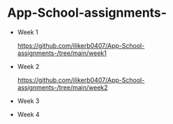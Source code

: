 # App-School-assignments-

- Week 1
 
     https://github.com/ilikerb0407/App-School-assignments-/tree/main/week1

- Week 2

     https://github.com/ilikerb0407/App-School-assignments-/tree/main/week2
     

- Week 3

- Week 4
